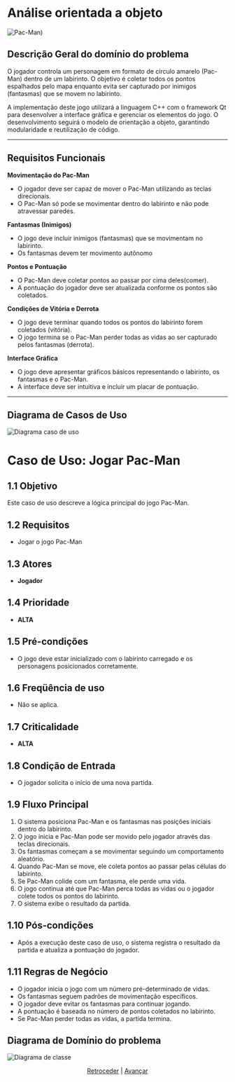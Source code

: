 # Análise orientada a objeto

![Pac-Man](https://upload.wikimedia.org/wikipedia/en/5/59/Pac-man.png))

## Descrição Geral do domínio do problema

O jogador controla um personagem em formato de círculo amarelo (Pac-Man) dentro de um labirinto. O objetivo é coletar todos os pontos espalhados pelo mapa enquanto evita ser capturado por inimigos (fantasmas) que se movem no labirinto.  

A implementação deste jogo utilizará a linguagem C++ com o framework Qt para desenvolver a interface gráfica e gerenciar os elementos do jogo. O desenvolvimento seguirá o modelo de orientação a objeto, garantindo modularidade e reutilização de código.  

---

## **Requisitos Funcionais**  

 **Movimentação do Pac-Man**  
   - O jogador deve ser capaz de mover o Pac-Man utilizando as teclas direcionais.  
   - O Pac-Man só pode se movimentar dentro do labirinto e não pode atravessar paredes.  

**Fantasmas (Inimigos)**  
   - O jogo deve incluir inimigos (fantasmas) que se movimentam no labirinto.  
   - Os fantasmas devem ter movimento autônomo 

 **Pontos e Pontuação**  
   - O Pac-Man deve coletar pontos ao passar por cima deles(comer).  
   - A pontuação do jogador deve ser atualizada conforme os pontos são coletados.  
 

**Condições de Vitória e Derrota**  
   - O jogo deve terminar quando todos os pontos do labirinto forem coletados (vitória).  
   - O jogo termina se o Pac-Man perder todas as vidas ao ser capturado pelos fantasmas (derrota).  

**Interface Gráfica**  
   - O jogo deve apresentar gráficos básicos representando o labirinto, os fantasmas e o Pac-Man.  
   - A interface deve ser intuitiva e incluir um placar de pontuação.  

---

## Diagrama de Casos de Uso

![Diagrama caso de uso](https://lucid.app/publicSegments/view/b7b94213-ac2b-4ed0-8739-9dbd283790f4/image.png)
# Caso de Uso: Jogar Pac-Man

## 1.1 Objetivo  
Este caso de uso descreve a lógica principal do jogo Pac-Man.

## 1.2 Requisitos  
- Jogar o jogo Pac-Man

## 1.3 Atores  
- **Jogador**

## 1.4 Prioridade  
- **ALTA**

## 1.5 Pré-condições  
- O jogo deve estar inicializado com o labirinto carregado e os personagens posicionados corretamente.

## 1.6 Freqüência de uso  
- Não se aplica.

## 1.7 Criticalidade  
- **ALTA**

## 1.8 Condição de Entrada  
- O jogador solicita o início de uma nova partida.

## 1.9 Fluxo Principal  

1. O sistema posiciona Pac-Man e os fantasmas nas posições iniciais dentro do labirinto.  
2. O jogo inicia e Pac-Man pode ser movido pelo jogador através das teclas direcionais.  
3. Os fantasmas começam a se movimentar seguindo um comportamento aleatório.  
4. Quando Pac-Man se move, ele coleta pontos ao passar pelas células do labirinto.  
5. Se Pac-Man colide com um fantasma, ele perde uma vida.  
6. O jogo continua até que Pac-Man perca todas as vidas ou o jogador colete todos os pontos do labirinto.  
7. O sistema exibe o resultado da partida.  

## 1.10 Pós-condições  
- Após a execução deste caso de uso, o sistema registra o resultado da partida e atualiza a pontuação do jogador.

## 1.11 Regras de Negócio  

- O jogador inicia o jogo com um número pré-determinado de vidas.  
- Os fantasmas seguem padrões de movimentação específicos.  
- O jogador deve evitar os fantasmas para continuar jogando.  
- A pontuação é baseada no número de pontos coletados no labirinto.  
- Se Pac-Man perder todas as vidas, a partida termina.  


 
## Diagrama de Domínio do problema

![Diagrama de classe](https://lucid.app/publicSegments/view/a4719b60-71eb-4285-9961-c6125e76ef4f/image.png)


<div align="center">

[Retroceder](README.md) | [Avançar](projeto.md)

</div>
